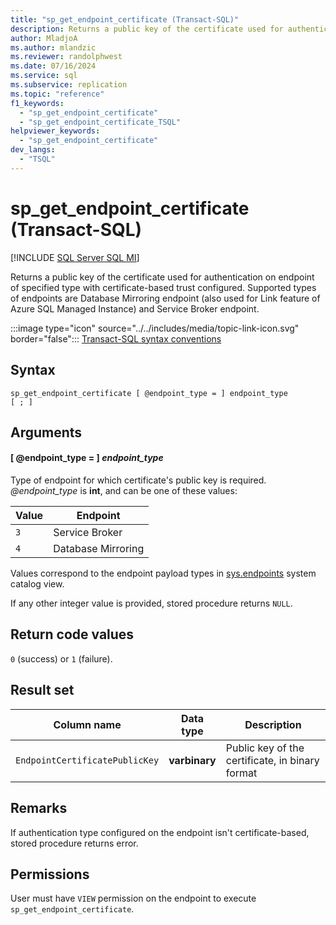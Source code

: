 ```yaml
---
title: "sp_get_endpoint_certificate (Transact-SQL)"
description: Returns a public key of the certificate used for authentication on endpoint of specified type with certificate-based trust configured.
author: MladjoA
ms.author: mlandzic
ms.reviewer: randolphwest
ms.date: 07/16/2024
ms.service: sql
ms.subservice: replication
ms.topic: "reference"
f1_keywords:
  - "sp_get_endpoint_certificate"
  - "sp_get_endpoint_certificate_TSQL"
helpviewer_keywords:
  - "sp_get_endpoint_certificate"
dev_langs:
  - "TSQL"
---
```

# sp_get_endpoint_certificate (Transact-SQL)

[!INCLUDE [SQL Server SQL MI](../../includes/applies-to-version/sql-asdbmi.md)]

Returns a public key of the certificate used for authentication on endpoint of specified type with certificate-based trust configured. Supported types of endpoints are Database Mirroring endpoint (also used for Link feature of Azure SQL Managed Instance) and Service Broker endpoint.

:::image type="icon" source="../../includes/media/topic-link-icon.svg" border="false"::: [Transact-SQL syntax conventions](../../t-sql/language-elements/transact-sql-syntax-conventions-transact-sql.md)

## Syntax

```syntaxsql
sp_get_endpoint_certificate [ @endpoint_type = ] endpoint_type
[ ; ]
```

## Arguments

#### [ @endpoint_type = ] *endpoint_type*

Type of endpoint for which certificate's public key is required. *@endpoint_type* is **int**, and can be one of these values:

| Value | Endpoint |
| --- | --- |
| `3` | Service Broker |
| `4` | Database Mirroring |

Values correspond to the endpoint payload types in [sys.endpoints](../system-catalog-views/sys-endpoints-transact-sql.md) system catalog view.

If any other integer value is provided, stored procedure returns `NULL`.

## Return code values

`0` (success) or `1` (failure).

## Result set

| Column name | Data type | Description |
| --- | --- | --- |
| `EndpointCertificatePublicKey` | **varbinary** | Public key of the certificate, in binary format |

## Remarks

If authentication type configured on the endpoint isn't certificate-based, stored procedure returns error.

## Permissions

User must have `VIEW` permission on the endpoint to execute `sp_get_endpoint_certificate`.
